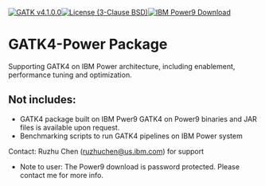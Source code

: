 [![GATK v4.1.0.0](https://img.shields.io/badge/gatk%20source-4.1.0.0-green.svg)](https://github.com/broadinstitute/gatk/archive/4.1.0.0.tar.gz)[![License (3-Clause BSD)](https://img.shields.io/badge/license-BSD%203--Clause-blue.svg)](https://opensource.org/licenses/BSD-3-Clause)[![IBM Power9 Download](https://img.shields.io/badge/power9-download-blue.svg)](https://ibm.box.com/v/gatk4-power)
# GATK4-Power Package
Supporting GATK4 on IBM Power architecture, including enablement, performance tuning and optimization.

## Not includes:
* GATK4 package built on IBM Pwer9 
  GATK4 on Power9 binaries and JAR files is available upon request.
* Benchmarking scripts to run GATK4 pipelines on IBM Power system

Contact: Ruzhu Chen (ruzhuchen@us.ibm.com) for support

* Note to user: The Power9 download is password protected. Please contact me for more info.
